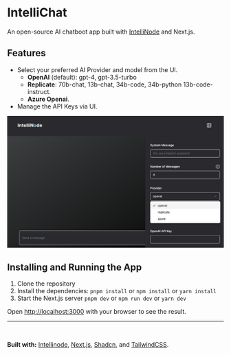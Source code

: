# IntelliChat

An open-source AI chatboot app built with [IntelliNode](https://github.com/intelligentnode/IntelliNode) and Next.js.

## Features

- Select your preferred AI Provider and model from the UI.
  - **OpenAI** (default): gpt-4, gpt-3.5-turbo
  - **Replicate**: 70b-chat, 13b-chat, 34b-code, 34b-python 13b-code-instruct.
  - **Azure Openai**.
- Manage the API Keys via UI.


<img src="images/intellichat-screenshot-v1.png" width="650em">

## Installing and Running the App

1. Clone the repository
2. Install the dependencies: `pnpm install` or `npm install` or `yarn install`
3. Start the Next.js server `pnpm dev` or `npm run dev` or `yarn dev`

Open [http://localhost:3000](http://localhost:3000) with your browser to see the result.

---

<br>

**Built with:** [Intellinode](https://github.com/intelligentnode/IntelliNode), [Next.js](https://nextjs.org/), [Shadcn](https://ui.shadcn.com/), and [TailwindCSS](https://tailwindcss.com/).
